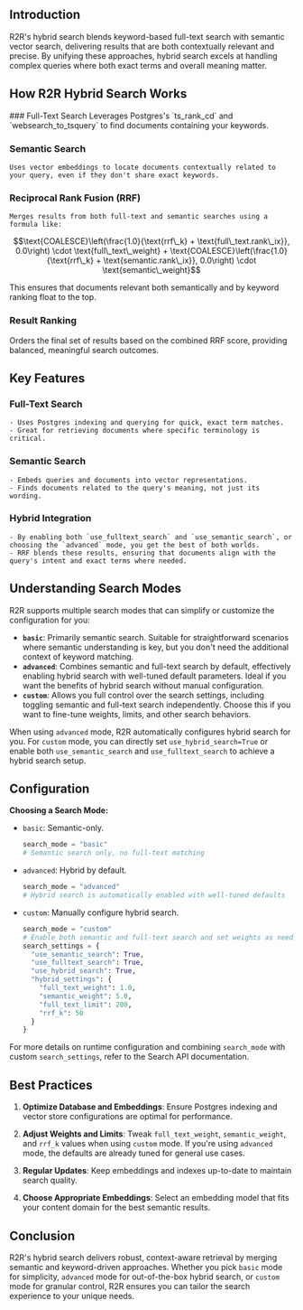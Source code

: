 ## Introduction

R2R's hybrid search blends keyword-based full-text search with semantic vector search, delivering results that are both contextually relevant and precise. By unifying these approaches, hybrid search excels at handling complex queries where both exact terms and overall meaning matter.

## How R2R Hybrid Search Works

<Steps>
  ### Full-Text Search
    Leverages Postgres's `ts_rank_cd` and `websearch_to_tsquery` to find documents containing your keywords.

  ### Semantic Search
    Uses vector embeddings to locate documents contextually related to your query, even if they don't share exact keywords.

  ### Reciprocal Rank Fusion (RRF)
    Merges results from both full-text and semantic searches using a formula like:

   $$\text{COALESCE}\left(\frac{1.0}{\text{rrf\_k} + \text{full\_text.rank\_ix}}, 0.0\right) \cdot \text{full\_text\_weight} + \text{COALESCE}\left(\frac{1.0}{\text{rrf\_k} + \text{semantic.rank\_ix}}, 0.0\right) \cdot \text{semantic\_weight}$$

   This ensures that documents relevant both semantically and by keyword ranking float to the top.

  ### Result Ranking
   Orders the final set of results based on the combined RRF score, providing balanced, meaningful search outcomes.
</Steps>

## Key Features

### Full-Text Search
    - Uses Postgres indexing and querying for quick, exact term matches.
    - Great for retrieving documents where specific terminology is critical.

### Semantic Search
    - Embeds queries and documents into vector representations.
    - Finds documents related to the query's meaning, not just its wording.

### Hybrid Integration
    - By enabling both `use_fulltext_search` and `use_semantic_search`, or choosing the `advanced` mode, you get the best of both worlds.
    - RRF blends these results, ensuring that documents align with the query's intent and exact terms where needed.

## Understanding Search Modes

R2R supports multiple search modes that can simplify or customize the configuration for you:

- **`basic`**: Primarily semantic search. Suitable for straightforward scenarios where semantic understanding is key, but you don't need the additional context of keyword matching.
- **`advanced`**: Combines semantic and full-text search by default, effectively enabling hybrid search with well-tuned default parameters. Ideal if you want the benefits of hybrid search without manual configuration.
- **`custom`**: Allows you full control over the search settings, including toggling semantic and full-text search independently. Choose this if you want to fine-tune weights, limits, and other search behaviors.

When using `advanced` mode, R2R automatically configures hybrid search for you. For `custom` mode, you can directly set `use_hybrid_search=True` or enable both `use_semantic_search` and `use_fulltext_search` to achieve a hybrid search setup.

## Configuration

**Choosing a Search Mode:**

- `basic`: Semantic-only.
  ```python
  search_mode = "basic"
  # Semantic search only, no full-text matching
  ```

- `advanced`: Hybrid by default.
  ```python
  search_mode = "advanced"
  # Hybrid search is automatically enabled with well-tuned defaults
  ```

- `custom`: Manually configure hybrid search.
  ```python
  search_mode = "custom"
  # Enable both semantic and full-text search and set weights as needed:
  search_settings = {
    "use_semantic_search": True,
    "use_fulltext_search": True,
    "use_hybrid_search": True,
    "hybrid_settings": {
      "full_text_weight": 1.0,
      "semantic_weight": 5.0,
      "full_text_limit": 200,
      "rrf_k": 50
    }
  }
  ```

For more details on runtime configuration and combining `search_mode` with custom `search_settings`, refer to the Search API documentation.

## Best Practices

1. **Optimize Database and Embeddings**:
   Ensure Postgres indexing and vector store configurations are optimal for performance.

2. **Adjust Weights and Limits**:
   Tweak `full_text_weight`, `semantic_weight`, and `rrf_k` values when using `custom` mode. If you're using `advanced` mode, the defaults are already tuned for general use cases.

3. **Regular Updates**:
   Keep embeddings and indexes up-to-date to maintain search quality.

4. **Choose Appropriate Embeddings**:
   Select an embedding model that fits your content domain for the best semantic results.

## Conclusion

R2R's hybrid search delivers robust, context-aware retrieval by merging semantic and keyword-driven approaches. Whether you pick `basic` mode for simplicity, `advanced` mode for out-of-the-box hybrid search, or `custom` mode for granular control, R2R ensures you can tailor the search experience to your unique needs.
